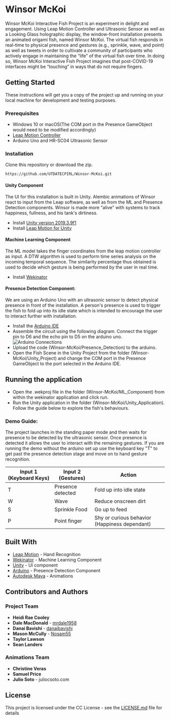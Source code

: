 # Winsor McKoi 
Winsor McKoi Interactive Fish Project is an experiment in delight and engagement. Using Leap Motion Controller and Ultrasonic Sensor as well as a Looking Glass holographic display, the window-front installation presents an animated origami fish, named Winsor McKoi. The virtual fish responds in real-time to physical presence and gestures (e.g., sprinkle, wave, and point) as well as tweets in order to cultivate a community of participants who actively engage in maintaining the “life” of the virtual fish over time. In doing so, Winsor McKoi Interactive Fish Project imagines that post-COVID-19 interfaces might be “touching” in ways that do not require fingers.

## Getting Started
These instructions will get you a copy of the project up and running on your local machine for development and testing purposes. 

### Prerequisites 
* Windows 10 or macOS(The COM port in the Presence GameObject would need to be modified accordingly)
* [Leap Motion Controller](https://www.ultraleap.com/product/leap-motion-controller/)
* Arduino Uno and HR-SC04 Ultrasonic Sensor

### Installation
Clone this repository or download the zip.
```
https://github.com/UTDATECPIRL/Winsor-McKoi.git
```
#### Unity Component
The UI for this installation is built in Unity. Alembic animations of Winsor react to input from the Leap software, as well as from the ML and Presence Detection components. Winsor is made more "alive" with systems to track happiness, fullness, and his tank's dirtiness. 
* Install [Unity version 2019.3.9f1](https://store.unity.com/#plans-individual)
* Install [Leap Motion for Unity](https://developer.leapmotion.com/unity#5436356) 

#### Machine Learning Component
The ML model takes the finger coordinates from the leap motion controller as input. A DTW algorithm is used to perform time series analysis on the incoming temporal sequence. The similarity percentage thus obtained is used to decide which gesture is being performed by the user in real time.   
* Install [Wekinator](http://www.wekinator.org/downloads/)

#### Presence Detection Component:
We are using an Arduino Uno with an ultrasonic sensor to detect physical presence in front of the installation. A person's presence is used to trigger the fish to fold up into its idle state which is intended to encourage the user to interact further with installation. 
* Install the [Arduino IDE](https://www.arduino.cc/en/main/software)
* Assemble the circuit using the following diagram. Connect the trigger pin to D6 and the echo pin to D5 on the arduino uno.
![Arduino Connections](https://hackster.imgix.net/uploads/attachments/991561/uploads2ftmp2ff6c8de93-288c-4663-9a29-31c8e61172812fultrasonic5_WCDWvutJmv.png?auto=compress%2Cformat&w=1280&h=960&fit=max)
* Upload the code (Winsor-McKoi/Presence_Detection) to the arduino. 
* Open the Fish Scene in the Unity Project from the folder (Winsor-McKoi/Unity_Project) and change the COM port in the Presence GameObject to the port selected in the Arduino IDE. 

## Running the application
* Open the .wekproj file in the folder (Winsor-McKoi/ML_Component) from within the wekinator application and click run.
* Run the Unity application in the folder (Winsor-McKoi/Unity_Application). Follow the guide below to explore the fish's behaviours. 

### Demo Guide:
The project launches in the standing paper mode and then waits for presence to be detected by the ultrasonic sensor. Once presence is detected it allows the user to interact with the remaining gestures. If you are running the demo without the arduino set up use the keyboard key "T" to get past the presence detection stage and move on to hand gesture recognition. 

**Input 1 (Keyboard Keys)** | **Input 2 (Gestures)** | **Action**
------------ | ------------- | ------------ 
 T | Presence detected | Fold up into idle state
 W | Wave | Reduce onscreen dirt
 S | Sprinkle Food | Go up to feed
 P | Point finger | Shy or curious behavior (Happiness dependant)

## Built With
* [Leap Motion](https://developer.leapmotion.com/unity) - Hand Recognition
* [Wekinator](http://www.wekinator.org/) - Machine Learning Component
* [Unity](https://unity.com/) - UI component
* [Arduino](https://www.arduino.cc/en/main/software) - Presence Detection Component
* [Autodesk Maya](https://www.autodesk.com/products/maya/overview?support=ADVANCED&plc=MAYA&term=1-YEAR&quantity=1) - Animations 

## Contributors and Authors

### Project Team
* **Heidi Rae Cooley**
* **Dale MacDonald** - [mrdale1958](https://github.com/mrdale1958?tab=repositories)
* **Danai Bavishi** - [danaibavishi](https://github.com/danaibavishi)
* **Mason McCully** - [Nosam55](https://github.com/Nosam55)
* **Taylor Lawson**
* **Sean Landers**

### Animations Team
* **Christine Veras**
* **Samuel Price**
* **Julio Soto** - juliocsoto.com


## License
This project is licensed under the CC License - see the [LICENSE.md](LICENSE.md) file for details
